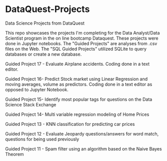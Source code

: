 # DataQuest-Projects
Data Science Projects from DataQuest

This repo showcases the projects I'm completing for the Data Analyst/Data Scientist program in the on line bootcamp Dataquest. These projects were done in Jupyter notebooks.  The "Guided Projects" are analyses from .csv files on the Web. The "SQL Guided Projects" utilized SQLite to query databases or create a new database.

Guided Project 17 - Evaluate Airplane accidents.  Coding done in a text editor.

Guided Project 16- Predict Stock market using Linear Regression and moving averages, volume as predictors.  Coding done in a text editor as opposed to Jupyter Notebook.

Guided Project 15- Identify most popular tags for questions on the Data Science Stack Exchange

Guided Project 14- Multi variable regression modeling of Home Prices

Guided Project 13 - KNN classification for predicting car prices

Guided Project 12 - Evaluate Jeopardy questions/answers for word match, questions for being used previously

Guided Project 11 - Spam filter using an algorithm based on the Naive Bayes Theorem 
